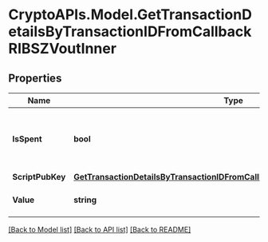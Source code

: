 # CryptoAPIs.Model.GetTransactionDetailsByTransactionIDFromCallbackRIBSZVoutInner

## Properties

Name | Type | Description | Notes
------------ | ------------- | ------------- | -------------
**IsSpent** | **bool** | Defines whether the transaction output has been spent or not. | 
**ScriptPubKey** | [**GetTransactionDetailsByTransactionIDFromCallbackRIBSZVoutInnerScriptPubKey**](GetTransactionDetailsByTransactionIDFromCallbackRIBSZVoutInnerScriptPubKey.md) |  | 
**Value** | **string** | Represents the specific amount. | 

[[Back to Model list]](../README.md#documentation-for-models) [[Back to API list]](../README.md#documentation-for-api-endpoints) [[Back to README]](../README.md)


